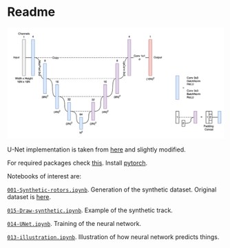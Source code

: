 # Readme

![U-Net](images/U-Net.png)

U-Net implementation is taken from [here](https://github.com/milesial/Pytorch-UNet/tree/master/unet) and slightly modified.

For required packages check [this](./environment.yml).
Install [pytorch](https://pytorch.org/get-started/locally/).

Notebooks of interest are:

[`001-Synthetic-rotors.ipynb`](https://github.com/humanphysiologylab/nn-rotor/blob/master/notebooks/001-Synthetic-rotors.ipynb).
Generation of the synthetic dataset. Original dataset is [here](https://drive.google.com/file/d/1A1YR4p_DB3ssWP8fE33VfHCVQ-54Nh5j/view?usp=sharing).

[`015-Draw-synthetic.ipynb`](https://github.com/humanphysiologylab/nn-rotor/blob/master/notebooks/015-Draw-synthetic.ipynb).
Example of the synthetic track.

[`014-UNet.ipynb`](https://github.com/humanphysiologylab/nn-rotor/blob/master/notebooks/014-UNet.ipynb).
Training of the neural network.

[`013-illustration.ipynb`](https://github.com/humanphysiologylab/nn-rotor/blob/master/notebooks/013-illustration.ipynb).
Illustration of how neural network predicts things.
